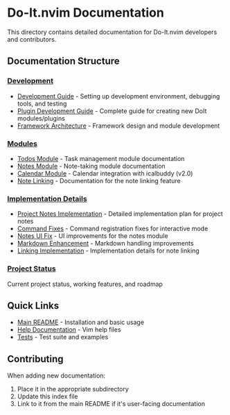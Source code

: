 # Do-It.nvim Documentation

This directory contains detailed documentation for Do-It.nvim developers and contributors.

## Documentation Structure

### [Development](./development/)
- [Development Guide](./development/DEVELOPMENT.md) - Setting up development environment, debugging tools, and testing
- [Plugin Development Guide](./development/PLUGIN_DEVELOPMENT.md) - Complete guide for creating new DoIt modules/plugins
- [Framework Architecture](./development/framework.md) - Framework design and module development

### [Modules](./modules/)
- [Todos Module](./modules/todos.md) - Task management module documentation
- [Notes Module](./modules/notes.md) - Note-taking module documentation
- [Calendar Module](./modules/calendar.md) - Calendar integration with icalbuddy (v2.0)
- [Note Linking](./modules/NOTE_LINKING.md) - Documentation for the note linking feature

### [Implementation Details](./implementation/)
- [Project Notes Implementation](./implementation/project-notes-implementation.md) - Detailed implementation plan for project notes
- [Command Fixes](./implementation/COMMAND_FIXES.md) - Command registration fixes for interactive mode
- [Notes UI Fix](./implementation/NOTES_UI_FIX.md) - UI improvements for the notes module
- [Markdown Enhancement](./implementation/MARKDOWN_ENHANCEMENT.md) - Markdown handling improvements
- [Linking Implementation](./implementation/LINKING_IMPLEMENTATION.md) - Implementation details for note linking

### [Project Status](./PROJECT_STATUS_2025.md)
Current project status, working features, and roadmap

## Quick Links

- [Main README](../README.md) - Installation and basic usage
- [Help Documentation](../doc/) - Vim help files
- [Tests](../tests/) - Test suite and examples

## Contributing

When adding new documentation:
1. Place it in the appropriate subdirectory
2. Update this index file
3. Link to it from the main README if it's user-facing documentation